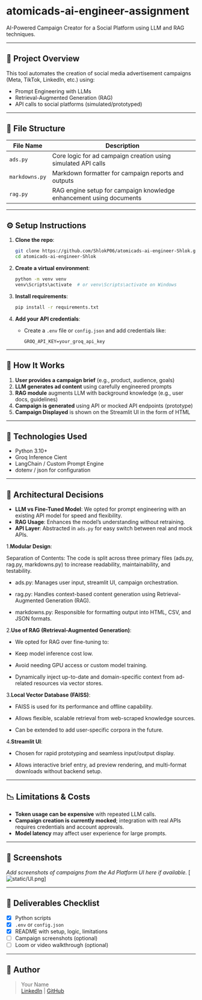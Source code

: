 
# atomicads-ai-engineer-assignment

AI-Powered Campaign Creator for a Social Platform using LLM and RAG techniques.

---

## 🚀 Project Overview

This tool automates the creation of social media advertisement campaigns (Meta, TikTok, LinkedIn, etc.) using:
- Prompt Engineering with LLMs
- Retrieval-Augmented Generation (RAG)
- API calls to social platforms (simulated/prototyped)

---

## 🧩 File Structure

| File Name      | Description                                                         |
|----------------|---------------------------------------------------------------------|
| `ads.py`       | Core logic for ad campaign creation using simulated API calls       |
| `markdowns.py` | Markdown formatter for campaign reports and outputs                 |
| `rag.py`       | RAG engine setup for campaign knowledge enhancement using documents |

---

## ⚙️ Setup Instructions

1. **Clone the repo**:
   ```bash
   git clone https://github.com/ShlokP06/atomicads-ai-engineer-Shlok.git
   cd atomicads-ai-engineer-Shlok
   ```

2. **Create a virtual environment**:
   ```bash
   python -m venv venv
   venv\Scripts\activate  # or venv\Scripts\activate on Windows
   ```

3. **Install requirements**:
   ```bash
   pip install -r requirements.txt
   ```

4. **Add your API credentials**:
   - Create a `.env` file or `config.json` and add credentials like:
     ```env
     GROQ_API_KEY=your_groq_api_key
     ```
---

## 🧠 How It Works

1. **User provides a campaign brief** (e.g., product, audience, goals)
2. **LLM generates ad content** using carefully engineered prompts
3. **RAG module** augments LLM with background knowledge (e.g., user docs, guidelines)
4. **Campaign is generated** using API or mocked API endpoints (prototype)
5. **Campaign Displayed** is shown on the Streamlit UI in the form of HTML
---

## 🧪 Technologies Used

- Python 3.10+
- Groq Inference Cient
- LangChain / Custom Prompt Engine
- dotenv / json for configuration

---

## 📌 Architectural Decisions

- **LLM vs Fine-Tuned Model**: We opted for prompt engineering with an existing API model for speed and flexibility.
- **RAG Usage**: Enhances the model’s understanding without retraining.
- **API Layer**: Abstracted in `ads.py` for easy switch between real and mock APIs.


1.**Modular Design**:

   Separation of Contents: The code is split across three primary files (ads.py, rag.py, markdowns.py) to increase readability, maintainability, and testability.

   - ads.py: Manages user input, streamlit UI, campaign orchestration.
 
   - rag.py: Handles context-based content generation using Retrieval-Augmented Generation (RAG).

   - markdowns.py: Responsible for formatting output into HTML, CSV, and JSON formats.

2.**Use of RAG (Retrieval-Augmented Generation)**:

   - We opted for RAG over fine-tuning to:

   - Keep model inference cost low.

   - Avoid needing GPU access or custom model training.

   - Dynamically inject up-to-date and domain-specific context from ad-related resources via vector stores.

3.**Local Vector Database (FAISS)**:

   - FAISS is used for its performance and offline capability.

   - Allows flexible, scalable retrieval from web-scraped knowledge sources.

   - Can be extended to add user-specific corpora in the future.

4.**Streamlit UI**:

   - Chosen for rapid prototyping and seamless input/output display.

   - Allows interactive brief entry, ad preview rendering, and multi-format downloads without backend setup.

---

## 📉 Limitations & Costs

- **Token usage can be expensive** with repeated LLM calls.
- **Campaign creation is currently mocked**; integration with real APIs requires credentials and account approvals.
- **Model latency** may affect user experience for large prompts.

---

## 📸 Screenshots

*Add screenshots of campaigns from the Ad Platform UI here if available.*
[![static/UI.png](https://drive.google.com/file/d/1bWY20H72BWaC06gIDN8VKGuvjf2utbhb/view?usp=sharing)]

---

## 📁 Deliverables Checklist

- [x] Python scripts
- [x] `.env` or `config.json`
- [x] README with setup, logic, limitations
- [ ] Campaign screenshots (optional)
- [ ] Loom or video walkthrough (optional)

---

## 👤 Author

> Your Name  
> [LinkedIn](https://linkedin.com/in/your-profile) | [GitHub](https://github.com/ShlokP06)
